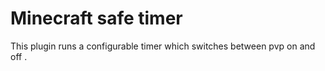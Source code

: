 # Minecraft safe timer

This plugin runs a configurable timer which switches between pvp on and off .